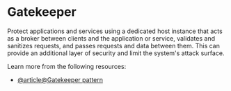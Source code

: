 # Gatekeeper

Protect applications and services using a dedicated host instance that acts as a broker between clients and the application or service, validates and sanitizes requests, and passes requests and data between them. This can provide an additional layer of security and limit the system's attack surface.

Learn more from the following resources:

- [@article@Gatekeeper pattern](https://learn.microsoft.com/en-us/azure/architecture/patterns/gatekeeper)
